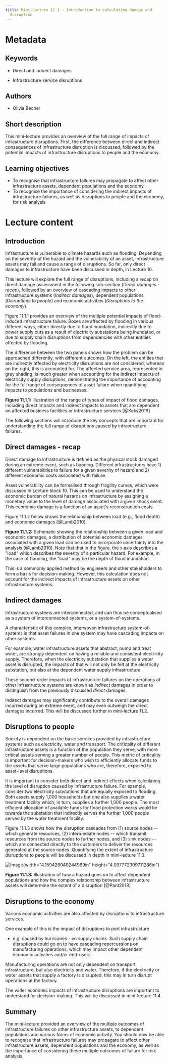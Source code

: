 ```yaml
---
title: Mini-Lecture 11.1 - Introduction to calculating damage and
  disruption
---
```


# Metadata

## Keywords

-   Direct and indirect damages

-   Infrastructure service disruptions

## Authors

-   Olivia Becher

## Short description

This mini-lecture provides an overview of the full range of impacts of
infrastructure disruptions. First, the difference between direct and
indirect consequences of infrastructure disruption is discussed,
followed by the potential impacts of infrastructure disruptions to
people and the economy.

## Learning objectives

-   To recognise that infrastructure failures may propagate to affect
    other infrastructure assets, dependent populations and the economy
-   To recognise the importance of considering the indirect impacts of
    infrastructure failures, as well as disruptions to people and the
    economy, for risk analysis.

# Lecture content

## Introduction

Infrastructure is vulnerable to climate hazards such as flooding.
Depending on the severity of the hazard and the vulnerability of an
asset, infrastructure assets may fail and cause a range of disruptions.
So far, only direct damages to infrastructure have been discussed in
depth, in Lecture 10.

This lecture will explore the full range of disruptions, including a
recap on direct damage assessment in the following sub-section (*Direct
damages - recap*), followed by an overview of cascading impacts to other
infrastructure systems (*Indirect damages*), dependent populations
(*Disruptions to people*) and economic activities (*Disruptions to the
economy*).

Figure 11.1.1 provides an overview of the multiple potential impacts of
flood-induced infrastructure failure. Boxes are affected by flooding in
various different ways, either directly due to flood inundation,
indirectly due to power supply cuts as a result of electricity
substations being inundated, or due to supply chain disruptions from
dependencies with other entities affected by flooding.

The difference between the two panels shows how the problem can be
approached differently, with different outcomes. On the left, the
entities that are indirectly affected by electricity disruptions are not
considered, whereas on the right, this is accounted for. The affected
service area, represented in grey shading, is much greater when
accounting for the indirect impacts of electricity supply disruptions,
demonstrating the importance of accounting for the full range of
consequences of asset failure when quantifying impacts to populations
and businesses.

**Figure 11.1.1:** Illustration of the range of types of impact of flood
damages, including direct impacts and indirect impacts to assets that
are dependent on affected business facilities or infrastructure services
[@Koks2019]

The following sections will introduce the key concepts that are
important for understanding the full range of disruptions caused by
infrastructure failures.

## Direct damages - recap

Direct damage to infrastructure is defined as the physical stock damaged
during an extreme event, such as flooding. Different infrastructures
have 1) different vulnerabilities to failure for a given severity of
hazard and 2) different economic costs associated with failure.

Asset vulnerability can be formalised through fragility curves, which
were discussed in Lecture block 10. This can be used to understand the
economic burden of natural hazards on infrastructure by assigning a
monetary value to the level of damage associated with a given shock
event. This economic damage is a function of an asset's reconstruction
costs.

Figure 11.1.2 below shows the relationship between load (e.g., flood
depth) and economic damages [@Lamb2010].

**Figure 11.1.2:** Schematic showing the relationship between a given
load and economic damages, a distribution of potential economic damages
associated with a given load can be used to incorporate uncertainty into
the analysis [@Lamb2010]. Note that that in the figure, the x axis
describes a "load" which describes the severity of a particular hazard.
For example, in the case of flooding, the "load" may be the depth of
flood inundation.

This is a commonly applied method by engineers and other stakeholders to
form a basis for decision-making. However, this calculation does not
account for the indirect impacts of infrastructure assets on other
infrastructure systems.

## Indirect damages

Infrastructure systems are interconnected, and can thus be
conceptualised as a system of interconnected systems, or a
system-of-systems.

A characteristic of this complex, interwoven infrastructure
system-of-systems is that asset failures in one system may have
cascading impacts on other systems.

For example, water infrastructure assets that abstract, pump and treat
water, are strongly dependent on having a reliable and consistent
electricity supply. Therefore, when the electricity substation that
supplies a water asset is disrupted, the impacts of that will not only
be felt at the electricity substation, but also at the dependent water
supply infrastructure.

These second-order impacts of infrastructure failures on the operations
of other infrastructure systems are known as *indirect* damages in order
to distinguish from the previously discussed *direct* damages.

Indirect damages may significantly contribute to the overall damages
incurred during an extreme event, and may even outweigh the direct
damages incurred. This will be discussed further in mini-lecture 11.2.

## Disruptions to people

Society is dependent on the basic services provided by infrastructure
systems such as electricity, water and transport. The criticality of
different infrastructure assets is a function of the population they
serve, with more critical assets serving a greater number of people.
This metric of criticality is important for decision-makers who wish to
efficiently allocate funds to the assets that serve large populations
who are, therefore, exposed to asset-level disruptions.

It is important to consider both direct and indirect effects when
calculating the level of disruption caused by infrastructure failure.
For example, consider two electricity substations that are equally
exposed to flooding. Both assets supply 1,000 households but one also
supplies a water treatment facility which, in turn, supplies a further
1,000 people. The most efficient allocation of available funds for flood
protection works would be towards the substation that indirectly serves
the further 1,000 people served by the water treatment facility.

Figure 11.1.3 shows how the disruption cascades from (1) source nodes --
which generate resources, (2) intermediate nodes -- which transmit
resources from the source nodes to further nodes, and (3) sink nodes --
which are connected directly to the customers to deliver the resources
generated at the source nodes. Quantifying the extent of infrastructure
disruptions to people will be discussed in depth in mini-lecture 11.3.

![image](media/image2.jpeg){width="4.159428040244969in"
height="4.097772309711286in"}

**Figure 11.1.3:** Illustration of how a hazard goes on to affect
dependent populations and how the complex relationship between
infrastructure assets will determine the extent of a disruption
[@Pant2018]

## Disruptions to the economy

Various economic activities are also affected by disruptions to
infrastructure services.

One example of this is the impact of disruptions to port infrastructure
- e.g. caused by hurricanes - on supply chains. Such supply chain
disruptions could go on to have cascading repercussions on manufacturing
operations, which may impact other dependent economic activities and/or
end-users.

Manufacturing operations are not only dependent on transport
infrastructure, but also electricity and water. Therefore, if the
electricity or water assets that supply a factory is disrupted, this may
in turn disrupt operations at the factory.

The wider economic impacts of infrastructure disruptions are important
to understand for decision-making. This will be discussed in
mini-lecture 11.4.

## Summary

The mini-lecture provided an overview of the multiple outcomes of
infrastructure failures on other infrastructure assets, to dependent
populations and various forms of economic activity. You should now be
able to recognise that infrastructure failures may propagate to affect
other infrastructure assets, dependent populations and the economy, as
well as the importance of considering these multiple outcomes of failure
for risk analysis.
